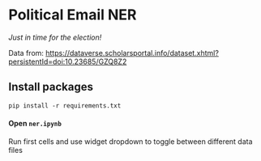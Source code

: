 # Political Email NER 

_Just in time for the election!_

Data from: https://dataverse.scholarsportal.info/dataset.xhtml?persistentId=doi:10.23685/GZQ8Z2


## Install packages 
` pip install -r requirements.txt `


#### Open `ner.ipynb`
Run first cells and use widget dropdown to toggle between different data files 